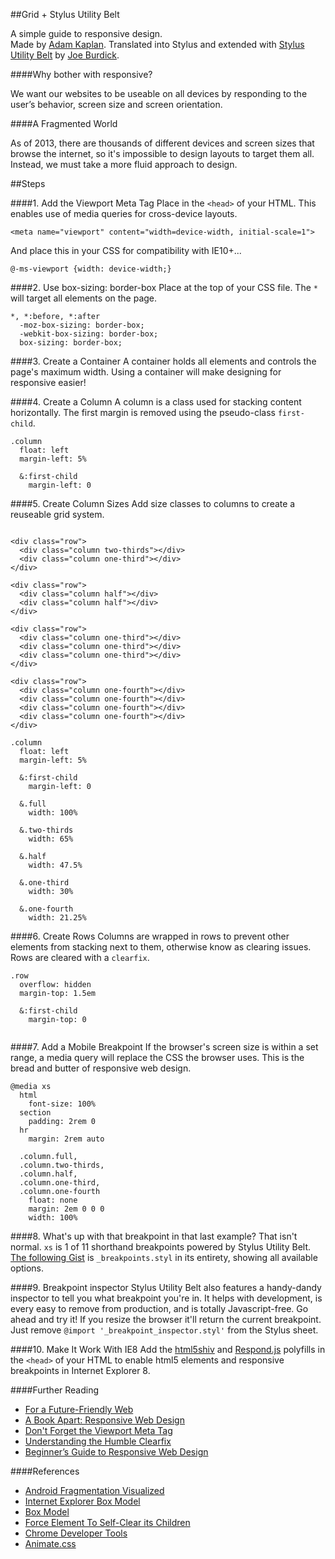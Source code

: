 ##Grid + Stylus Utility Belt


A simple guide to responsive design.<br>
Made by [Adam Kaplan](http://www.adamkaplan.me). Translated into Stylus and extended with [Stylus Utility Belt](https://github.com/josephdburdick/stylus-utilitybelt) by [Joe Burdick](http://joeylabs.com).


####Why bother with responsive?

We want our websites to be useable on all devices by responding to the user’s behavior, screen size and screen orientation.

####A Fragmented World

As of 2013, there are thousands of different devices and screen sizes that browse the internet, so it's impossible to design layouts to target them all. Instead, we must take a more fluid approach to design.

##Steps

####1. Add the Viewport Meta Tag
Place in the `<head>` of your HTML. This enables use of media queries for cross-device layouts.

```
<meta name="viewport" content="width=device-width, initial-scale=1">
```

And place this in your CSS for compatibility with IE10+...

```
@-ms-viewport {width: device-width;}
```

####2. Use box-sizing: border-box
Place at the top of your CSS file. The `*` will target all elements on the page.

```
*, *:before, *:after
  -moz-box-sizing: border-box;
  -webkit-box-sizing: border-box;
  box-sizing: border-box;

```

####3. Create a Container
A container holds all elements and controls the page's maximum width. Using a container will make designing for responsive easier! 

####4. Create a Column
A column is a class used for stacking content horizontally. The first margin is removed using the pseudo-class `first-child`.

```
.column
  float: left
  margin-left: 5%

  &:first-child 
    margin-left: 0
```

####5. Create Column Sizes
Add size classes to columns to create a reuseable grid system.


  <div class="container">
    <div class="row">
      <div class="column full"></div>
    </div>
    
    <div class="row">
      <div class="column two-thirds"></div>
      <div class="column one-third"></div>
    </div>
    
    <div class="row">
      <div class="column half"></div>
      <div class="column half"></div>
    </div>
    
    <div class="row">
      <div class="column one-third"></div>
      <div class="column one-third"></div>
      <div class="column one-third"></div>
    </div>
    
    <div class="row">
      <div class="column one-fourth"></div>
      <div class="column one-fourth"></div>
      <div class="column one-fourth"></div>
      <div class="column one-fourth"></div>
    </div>
  </div>


```
.column
  float: left
  margin-left: 5%

  &:first-child
    margin-left: 0

  &.full
    width: 100%

  &.two-thirds
    width: 65%

  &.half
    width: 47.5%

  &.one-third
    width: 30%

  &.one-fourth
    width: 21.25%
```

####6. Create Rows
Columns are wrapped in rows to prevent other elements from stacking next to them, otherwise know as clearing issues. Rows are cleared with a `clearfix`.

```
.row 
  overflow: hidden
  margin-top: 1.5em

  &:first-child 
    margin-top: 0
```


<div class="container">
  <div class="row">
    <div class="column half"></div>
    <div class="column half"></div>
  </div>
  
  <div class="row">
    <div class="column one-third"></div>
    <div class="column one-third"></div>
    <div class="column one-third"></div>
  </div>
</div>


####7. Add a Mobile Breakpoint
If the browser's screen size is within a set range, a media query will replace the CSS the browser uses. This is the bread and butter of responsive web design.

```
@media xs
  html
    font-size: 100%
  section
    padding: 2rem 0
  hr
    margin: 2rem auto

  .column.full,
  .column.two-thirds,
  .column.half,
  .column.one-third,
  .column.one-fourth 
    float: none
    margin: 2em 0 0 0
    width: 100%
```
####8. What's up with that breakpoint in that last example? That isn't normal.</h1>
`xs` is 1 of 11 shorthand breakpoints powered by Stylus Utility Belt. [The following Gist](https://gist.github.com/josephdburdick/9592025.js) is `_breakpoints.styl` in its entirety, showing all available options.  


####9. Breakpoint inspector
Stylus Utility Belt also features a handy-dandy inspector to tell you what breakpoint you're in. It helps with development, is every easy to remove from production, and is totally Javascript-free. Go ahead and try it! If you resize the browser it'll return the current breakpoint. Just remove `@import '_breakpoint_inspector.styl'` from the Stylus sheet. 

####10. Make It Work With IE8
Add the [html5shiv](https://github.com/aFarkas/html5shiv) and [Respond.js](https://github.com/scottjehl/Respond) polyfills in the `<head>` of your HTML to enable html5 elements and responsive breakpoints in Internet Explorer 8.



####Further Reading
* [For a Future-Friendly Web](http://alistapart.com/article/for-a-future-friendly-web)
* [A Book Apart: Responsive Web Design](http://www.abookapart.com/products/responsive-web-design)
* [Don't Forget the Viewport Meta Tag](http://dev.tutsplus.com/articles/quick-tip-dont-forget-the-viewport-meta-tag--webdesign-5972)
* [Understanding the Humble Clearfix](http://fuseinteractive.ca/blog/understanding-humble-clearfix)
* [Beginner’s Guide to Responsive Web Design](http://blog.teamtreehouse.com/beginners-guide-to-responsive-web-design)

####References
* [Android Fragmentation Visualized](http://opensignal.com/reports/fragmentation-2013/)
* [Internet Explorer Box Model](http://en.wikipedia.org/wiki/Internet_Explorer_box_model_bug)
* [Box Model](http://developer.mozilla.org/en-US/docs/Web/CSS/box_model)
* [Force Element To Self-Clear its Children](http://css-tricks.com/snippets/css/clear-fix/)
* [Chrome Developer Tools](http://developers.google.com/chrome-developer-tools/)
* [Animate.css](http://daneden.github.io/animate.css/)
